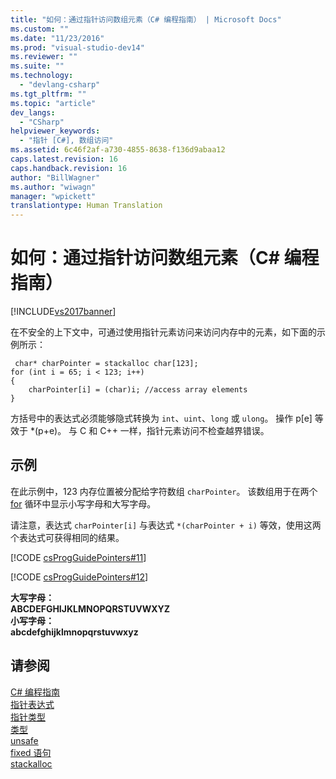 ```yaml
---
title: "如何：通过指针访问数组元素（C# 编程指南） | Microsoft Docs"
ms.custom: ""
ms.date: "11/23/2016"
ms.prod: "visual-studio-dev14"
ms.reviewer: ""
ms.suite: ""
ms.technology: 
  - "devlang-csharp"
ms.tgt_pltfrm: ""
ms.topic: "article"
dev_langs: 
  - "CSharp"
helpviewer_keywords: 
  - "指针 [C#], 数组访问"
ms.assetid: 6c46f2af-a730-4855-8638-f136d9abaa12
caps.latest.revision: 16
caps.handback.revision: 16
author: "BillWagner"
ms.author: "wiwagn"
manager: "wpickett"
translationtype: Human Translation
---
```

# 如何：通过指针访问数组元素（C# 编程指南）
[!INCLUDE[vs2017banner](../../../csharp/includes/vs2017banner.md)]

在不安全的上下文中，可通过使用指针元素访问来访问内存中的元素，如下面的示例所示：  
  
```  
 char* charPointer = stackalloc char[123];  
for (int i = 65; i < 123; i++)  
{  
    charPointer[i] = (char)i; //access array elements  
}  
```  
  
 方括号中的表达式必须能够隐式转换为 `int`、`uint`、`long` 或 `ulong`。  操作 p\[e\] 等效于 \*\(p\+e\)。  与 C 和 C\+\+ 一样，指针元素访问不检查越界错误。  
  
## 示例  
 在此示例中，123 内存位置被分配给字符数组 `charPointer`。  该数组用于在两个 [for](../../../csharp/language-reference/keywords/for.md) 循环中显示小写字母和大写字母。  
  
 请注意，表达式 `charPointer[i]` 与表达式 `*(charPointer + i)` 等效，使用这两个表达式可获得相同的结果。  
  
 [!CODE [csProgGuidePointers#11](../CodeSnippet/VS_Snippets_VBCSharp/csProgGuidePointers#11)]  
  
 [!CODE [csProgGuidePointers#12](../CodeSnippet/VS_Snippets_VBCSharp/csProgGuidePointers#12)]  
  
  **大写字母：**  
**ABCDEFGHIJKLMNOPQRSTUVWXYZ**  
**小写字母：**  
**abcdefghijklmnopqrstuvwxyz**   
## 请参阅  
 [C\# 编程指南](../../../csharp/programming-guide/index.md)   
 [指针表达式](../../../csharp/programming-guide/unsafe-code-pointers/pointer-expressions.md)   
 [指针类型](../../../csharp/programming-guide/unsafe-code-pointers/pointer-types.md)   
 [类型](../../../csharp/language-reference/keywords/types.md)   
 [unsafe](../../../csharp/language-reference/keywords/unsafe.md)   
 [fixed 语句](../../../csharp/language-reference/keywords/fixed-statement.md)   
 [stackalloc](../../../csharp/language-reference/keywords/stackalloc.md)